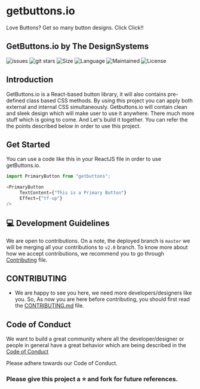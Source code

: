 # getbuttons.io
Love Buttons? Get so many button designs. Click Click!!

 <h2>GetButtons.io by The DesignSystems</h2>
 


![issues](https://img.shields.io/github/issues/DesignSystemsOSS/getbuttons.io)
  ![git stars](https://img.shields.io/github/stars/DesignSystemsOSS/getbuttons.io)
  ![Size](https://img.shields.io/github/repo-size/DesignSystemsOSS/getbuttons.io)
  ![Language](https://img.shields.io/github/languages/top/DesignSystemsOSS/getbuttons.io)
  ![Maintained](https://img.shields.io/maintenance/yes/2021)
  ![License](https://img.shields.io/badge/license-Apache-brightgreen)


## Introduction
GetButtons.io is a React-based button library, it will also contains pre-defined class based CSS methods. By using this project you can apply both external and internal CSS 
simultaneously. Getbuttons.io will contain clean and sleek design which will make user to use it anywhere. There much more stuff which is going to come. And Let's build it together. You can refer the the points described below in order to use this project.


## Get Started

You can use a code like this in your ReactJS file in order to use getButtons.io.

```JavaScript
import PrimaryButton from "getbuttons";

<PrimaryButton 
     TextContent={"This is a Primary Button"}
     Effect={"tf-up"}
/>
```

## 💻 Development Guidelines
We are open to contributions. On a note, the deployed branch is `master` we will be merging all your contributions to `v2.0` branch. To know more about how we accept contributions, we recommend you to go through [Contributing](CONTRIBUTING.md) file.

## CONTRIBUTING
- We are happy to see you here, we need more developers/designers like you. So, As now you are here before contributing, you should first read the 
[CONTRIBUTING.md](CONTRIBUTING.md) file. 


## Code of Conduct 
We want to build a great community where all the developer/designer or people in general have a great behavior which are being described in the [Code of Conduct](CODE_OF_CONDUCT.md)

Please adhere towards our Code of Conduct.

### Please give this project a :star: and fork for future references.
